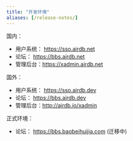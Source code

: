 ```yaml
---
title: "开发环境"
aliases: [/release-notes/]
---
```


国内：
- 用户系统： https://sso.airdb.net
- 论坛： https://bbs.airdb.net
- 管理后台：https://xadmin.airdb.net

国外：
- 用户系统： https://sso.airdb.dev
- 论坛： https://bbs.airdb.dev
- 管理后台：http://airdb.io/xadmin

正式环境：
- 论坛： https://bbs.baobeihuijia.com  (迁移中)
